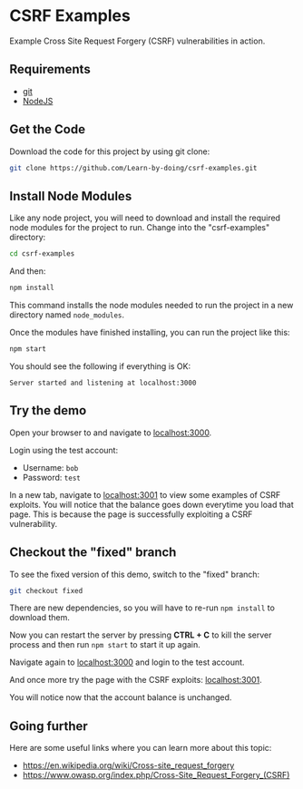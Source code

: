 # CSRF Examples

Example Cross Site Request Forgery (CSRF) vulnerabilities in action.


## Requirements

* [git](https://git-scm.com/downloads)
* [NodeJS](https://nodejs.org/en/)


## Get the Code

Download the code for this project by using git clone:
```bash
git clone https://github.com/Learn-by-doing/csrf-examples.git
```


## Install Node Modules

Like any node project, you will need to download and install the required node modules for the project to run. Change into the "csrf-examples" directory:
```bash
cd csrf-examples
```

And then:
```bash
npm install
```
This command installs the node modules needed to run the project in a new directory named `node_modules`.

Once the modules have finished installing, you can run the project like this:
```bash
npm start
```

You should see the following if everything is OK:
```
Server started and listening at localhost:3000
```


## Try the demo

Open your browser to and navigate to [localhost:3000](http://localhost:3000).

Login using the test account:
* Username: `bob`
* Password: `test`

In a new tab, navigate to [localhost:3001](http://localhost:3001) to view some examples of CSRF exploits. You will notice that the balance goes down everytime you load that page. This is because the page is successfully exploiting a CSRF vulnerability.


## Checkout the "fixed" branch

To see the fixed version of this demo, switch to the "fixed" branch:
```bash
git checkout fixed
```

There are new dependencies, so you will have to re-run `npm install` to download them.

Now you can restart the server by pressing __CTRL + C__ to kill the server process and then run `npm start` to start it up again.

Navigate again to [localhost:3000](http://localhost:3000) and login to the test account.

And once more try the page with the CSRF exploits: [localhost:3001](http://localhost:3001).

You will notice now that the account balance is unchanged.


## Going further

Here are some useful links where you can learn more about this topic:
* https://en.wikipedia.org/wiki/Cross-site_request_forgery
* https://www.owasp.org/index.php/Cross-Site_Request_Forgery_(CSRF)
